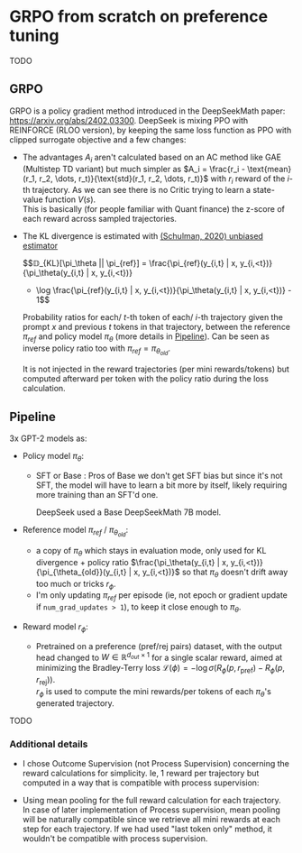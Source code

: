 # GRPO from scratch on preference tuning

TODO

## GRPO

GRPO is a policy gradient method introduced in the DeepSeekMath paper: https://arxiv.org/abs/2402.03300. DeepSeek is
mixing PPO with REINFORCE (RLOO version), by keeping the same loss function as PPO with clipped surrogate objective
and a few changes:

- The advantages ${A}_{i}$ aren't calculated based on an AC method like GAE (Multistep TD variant) but much simpler as 
$A_i = \frac{r_i - \text{mean}(r_1,  r_2, \dots, r_t)}{\text{std}(r_1, r_2, \dots, r_t)}$ with $r_i$ reward of the 
$i$-th trajectory. As we can see there is no Critic trying to learn a state-value function $V(s)$.  
This is basically (for people familiar with Quant finance) the z-score of each reward across sampled trajectories.

- The KL divergence is estimated with [(Schulman, 2020) unbiased estimator](http://joschu.net/blog/kl-approx.html)

  $$𝔻_{KL}[\pi_\theta || \pi_{ref}] = \frac{\pi_{ref}(y_{i,t} | x, y_{i,<t})}{\pi_\theta(y_{i,t} | x, y_{i,<t})}
  - \log \frac{\pi_{ref}(y_{i,t} | x, y_{i,<t})}{\pi_\theta(y_{i,t} | x, y_{i,<t})} - 1$$

  Probability ratios for each/ $t$-th token of each/  $i$-th trajectory given the prompt $x$ and
  previous $t$ tokens in that trajectory, between the reference $\pi_{ref}$ and policy model $\pi_{\theta}$ (more details in
  [Pipeline](#pipeline)). Can be seen as inverse policy ratio too with $\pi_{ref} = \pi_{\theta_{old}}$.  

  It is not injected in the reward trajectories (per mini rewards/tokens) but computed afterward per token with the policy
  ratio during the loss calculation.

## Pipeline

3x GPT-2 models as:
- Policy model $\pi_{\theta}$:
    - SFT or Base : Pros of Base we don't get SFT bias but since it's not SFT, the model will have to learn a bit more
      by itself, likely requiring more training than an SFT'd one.

        DeepSeek used a Base DeepSeekMath 7B model.

- Reference model $\pi_{ref}$ / $\pi_{\theta_{old}}$:
    - a copy of $\pi_{\theta}$ which stays in evaluation mode, only used for KL divergence + policy ratio 
    $\frac{\pi_\theta(y_{i,t} | x, y_{i,<t})}{\pi_{\theta_{old}}(y_{i,t} | x, y_{i,<t})}$ so
      that $\pi_{\theta}$ doesn't drift away too much or tricks $r_{\phi}$. 
    - I'm only updating $\pi_{ref}$ per episode (ie, not epoch or gradient update if `num_grad_updates > 1`), to keep it
      close enough to $\pi_{\theta}$.

- Reward model $r_{\phi}$:
    - Pretrained on a preference (pref/rej pairs) dataset, with the output head changed to 
    $W \in \mathbb{R}^{d_{out} \times 1}$ for a single scalar reward, aimed at minimizing the Bradley-Terry loss 
    $\mathcal{L}(\phi) = - \log \sigma(R_\phi(p, r_{\text{pref}}) - R_\phi(p, r_{\text{rej}}))$.  
      $r_{\phi}$ is used to compute the mini rewards/per tokens of each $\pi_{\theta}$'s generated trajectory.


TODO

### Additional details

- I chose Outcome Supervision (not Process Supervision) concerning the reward calculations for simplicity. Ie, 1 reward
  per trajectory but computed in a way that is compatible with process supervision:

- Using mean pooling for the full reward calculation for each trajectory.  
In case of later implementation of Process supervision, mean pooling will be naturally compatible since we retrieve all
mini rewards at each step for each trajectory. If we had used "last token only" method, it wouldn't be compatible with
process supervision.


